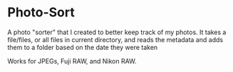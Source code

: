 # Photo-Sort
A photo "sorter" that I created to better keep track of my photos. It takes a file/files, or all files in current directory, and reads the metadata and adds them to a folder based on the date they were taken

Works for JPEGs, Fuji RAW, and Nikon RAW.
